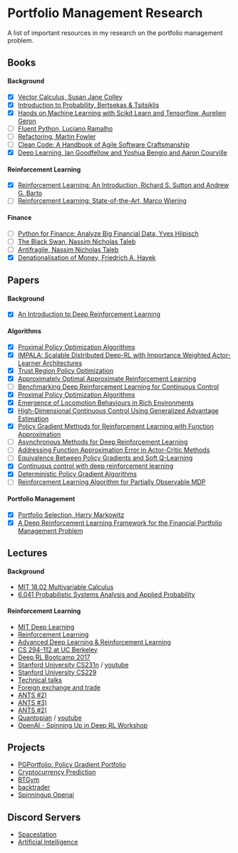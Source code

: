 # Portfolio Management Research

A list of important resources in my research on the portfolio management problem.
  
## Books
#### Background
- [x] [Vector Calculus, Susan Jane Colley](/books/Vector%20Calculus.pdf)
- [x] [Introduction to Probability, Bertsekas & Tsitsiklis](/books/Math--Bertsekas_Tsitsiklis_Introduction_to_probability.pdf)
- [x] [Hands on Machine Learning with Scikit Learn and Tensorflow, Aurelien Geron](/books/Hands%20on%20Machine%20Learning%20with%20Scikit%20Learn%20and%20Tensorflow.pdf)
- [ ] [Fluent Python, Luciano Ramalho](http://1.droppdf.com/files/X06AR/fluent-python-2015-.pdf)
- [ ] [Refactoring, Martin Fowler](https://martinfowler.com/books/refactoring.html)
- [ ] [Clean Code: A Handbook of Agile Software Craftsmanship](https://www.amazon.com.br/Clean-Code-Handbook-Software-Craftsmanship/dp/0132350882)
- [x] [Deep Learning, Ian Goodfellow and Yoshua Bengio and Aaron Courville](/books/deeplearningbook.pdf)
#### Reinforcement Learning
- [x] [Reinforcement Learning: An Introduction, Richard S. Sutton and Andrew G. Barto](https://web.stanford.edu/class/psych209/Readings/SuttonBartoIPRLBook2ndEd.pdf)
- [ ] [Reinforcement Learning: State-of-the-Art, Marco Wiering](/books/ReinforcementLearningState-of-the-Art.pdf)
#### Finance
- [ ] [Python for Finance: Analyze Big Financial Data, Yves Hilpisch](https://www.oreilly.com/library/view/python-for-finance/9781492024323/)
- [ ] [The Black Swan, Nassim Nicholas Taleb](https://www.amazon.com/Black-Swan-Improbable-Robustness-Fragility/dp/081297381X)
- [ ] [Antifragile, Nassim Nicholas Taleb](https://www.amazon.com/gp/product/0812979680/ref=dbs_a_def_rwt_bibl_vppi_i0)
- [x] [Denationalisation of Money, Friedrich A. Hayek](https://mises.org/library/denationalisation-money-argument-refined)

## Papers
#### Background
- [x] [An Introduction to Deep Reinforcement Learning](https://arxiv.org/abs/1811.12560)
#### Algorithms
- [x] [Proximal Policy Optimization Algorithms](https://arxiv.org/abs/1707.06347)
- [x] [IMPALA: Scalable Distributed Deep-RL with Importance Weighted Actor-Learner Architectures](https://arxiv.org/abs/1802.01561)
- [x] [Trust Region Policy Optimization](https://arxiv.org/abs/1502.05477)
- [x] [Approximately Optimal Approximate Reinforcement Learning](https://people.eecs.berkeley.edu/~pabbeel/cs287-fa09/readings/KakadeLangford-icml2002.pdf)
- [ ] [Benchmarking Deep Reinforcement Learning for Continuous Control](https://arxiv.org/abs/1604.06778)
- [x] [Proximal Policy Optimization Algorithms](https://arxiv.org/abs/1707.06347)
- [x] [Emergence of Locomotion Behaviours in Rich Environments](https://arxiv.org/abs/1707.02286)
- [x] [High-Dimensional Continuous Control Using Generalized Advantage Estimation](https://arxiv.org/abs/1506.02438)
- [x] [Policy Gradient Methods for Reinforcement Learning with Function Approximation](https://papers.nips.cc/paper/1713-policy-gradient-methods-for-reinforcement-learning-with-function-approximation.pdf)
- [ ] [Asynchronous Methods for Deep Reinforcement Learning](https://arxiv.org/abs/1602.01783)
- [ ] [Addressing Function Approximation Error in Actor-Critic Methods](https://arxiv.org/abs/1802.09477)
- [ ] [Equivalence Between Policy Gradients and Soft Q-Learning](https://arxiv.org/abs/1704.06440)
- [x] [Continuous control with deep reinforcement learning](https://arxiv.org/abs/1509.02971)
- [x] [Deterministic Policy Gradient Algorithms](http://proceedings.mlr.press/v32/silver14.pdf)
- [ ] [Reinforcement Learning Algorithm for Partially Observable MDP](https://papers.nips.cc/paper/951-reinforcement-learning-algorithm-for-partially-observable-markov-decision-problems.pdf)
#### Portfolio Management
- [x] [Portfolio Selection, Harry Markowitz](https://www.math.ust.hk/~maykwok/courses/ma362/07F/markowitz_JF.pdf)
- [x] [A Deep Reinforcement Learning Framework for the Financial Portfolio Management Problem](https://arxiv.org/abs/1706.10059)
<!-- - [ ] [Adversarial Deep Reinforcement Learning in Portfolio Management](https://arxiv.org/abs/1808.09940)
- [ ] [Cryptocurrency Portfolio Management with Deep Reinforcement Learning](https://arxiv.org/abs/1612.01277)
- [ ] [Financial Trading as a Game: A Deep Reinforcement Learning Approach](https://arxiv.org/abs/1807.02787)
- [ ] [PAMR: Passive aggressive mean reversion strategy for portfolio selection](https://link.springer.com/article/10.1007/s10994-012-5281-z) -->

## Lectures
#### Background
* [MIT 18.02 Multivariable Calculus](https://www.youtube.com/playlist?list=PL4C4C8A7D06566F38)
* [6.041 Probabilistic Systems Analysis and Applied Probability](https://www.youtube.com/playlist?list=PLUl4u3cNGP61MdtwGTqZA0MreSaDybji8)
#### Reinforcement Learning
* [MIT Deep Learning](https://www.youtube.com/playlist?list=PLrAXtmErZgOeiKm4sgNOknGvNjby9efdf)
* [Reinforcement Learning](https://www.youtube.com/playlist?list=PL7-jPKtc4r78-wCZcQn5IqyuWhBZ8fOxT)
* [Advanced Deep Learning & Reinforcement Learning](https://www.youtube.com/playlist?list=PLqYmG7hTraZDNJre23vqCGIVpfZ_K2RZs)
* [CS 294-112 at UC Berkeley](http://rail.eecs.berkeley.edu/deeprlcourse/)
* [Deep RL Bootcamp 2017](https://www.youtube.com/playlist?list=PLAdk-EyP1ND8MqJEJnSvaoUShrAWYe51U)
* [Stanford University CS231n](http://cs231n.github.io/) / [youtube](https://www.youtube.com/playlist?list=PLC1qU-LWwrF64f4QKQT-Vg5Wr4qEE1Zxk)
* [Stanford University CS229](https://www.youtube.com/playlist?list=PLA89DCFA6ADACE599)
* [Technical talks](https://www.youtube.com/playlist?list=PLqYmG7hTraZCuaG0h0DDn_YPleGLLAEkK)
* [Foreign exchange and trade](https://www.youtube.com/playlist?list=PLSQl0a2vh4HBtIbLlQQw2lmjOUFN8yH9-)
* [ANTS #2)](https://www.youtube.com/playlist?list=PLn0OLiymPak3lrIErlYVnIc3pGTwgt_ml)
* [ANTS #3)](https://www.youtube.com/playlist?list=PLn0OLiymPak2G__qvavn3T8k7R8ssKxVr)
* [ANTS #2)](https://www.youtube.com/playlist?list=PLn0OLiymPak3jjr0hHI9OFXuQyPBQlFdk)
* [Quantopian](https://www.quantopian.com/lectures) / [youtube](https://www.youtube.com/playlist?list=PLRFLF1OxMm_UL7WUWM31iynp0jMVf_vLW)
* [OpenAI - Spinning Up in Deep RL Workshop](https://www.youtube.com/watch?v=fdY7dt3ijgY&list=WL&index=23&t=2287s)

## Projects
* [PGPortfolio: Policy Gradient Portfolio](https://github.com/ZhengyaoJiang/PGPortfolio)
* [Cryptocurrency Prediction](https://github.com/Draichi/cryptocurrency_prediction)
* [BTGym](https://github.com/Kismuz/btgym)
* [backtrader](https://github.com/backtrader/backtrader)
* [Spinningup Openai](https://spinningup.openai.com/en/latest/index.html)

## Discord Servers
* [Spacestation](https://discord.gg/uVUSPfc)
* [Artificial Intelligence](https://discord.gg/hcnRRzm)
